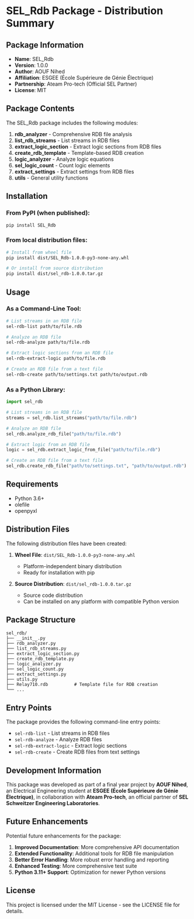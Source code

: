 # SEL_Rdb Package - Distribution Summary

## Package Information

- **Name**: SEL_Rdb
- **Version**: 1.0.0
- **Author**: AOUF Nihed
- **Affiliation**: ESGEE (École Supérieure de Génie Électrique)
- **Partnership**: Ateam Pro-tech (Official SEL Partner)
- **License**: MIT

## Package Contents

The SEL_Rdb package includes the following modules:

1. **rdb_analyzer** - Comprehensive RDB file analysis
2. **list_rdb_streams** - List streams in RDB files
3. **extract_logic_section** - Extract logic sections from RDB files
4. **create_rdb_template** - Template-based RDB creation
5. **logic_analyzer** - Analyze logic equations
6. **sel_logic_count** - Count logic elements
7. **extract_settings** - Extract settings from RDB files
8. **utils** - General utility functions

## Installation

### From PyPI (when published):
```bash
pip install SEL_Rdb
```

### From local distribution files:
```bash
# Install from wheel file
pip install dist/SEL_Rdb-1.0.0-py3-none-any.whl

# Or install from source distribution
pip install dist/sel_rdb-1.0.0.tar.gz
```

## Usage

### As a Command-Line Tool:

```bash
# List streams in an RDB file
sel-rdb-list path/to/file.rdb

# Analyze an RDB file
sel-rdb-analyze path/to/file.rdb

# Extract logic sections from an RDB file
sel-rdb-extract-logic path/to/file.rdb

# Create an RDB file from a text file
sel-rdb-create path/to/settings.txt path/to/output.rdb
```

### As a Python Library:

```python
import sel_rdb

# List streams in an RDB file
streams = sel_rdb.list_streams("path/to/file.rdb")

# Analyze an RDB file
sel_rdb.analyze_rdb_file("path/to/file.rdb")

# Extract logic from an RDB file
logic = sel_rdb.extract_logic_from_file("path/to/file.rdb")

# Create an RDB file from a text file
sel_rdb.create_rdb_file("path/to/settings.txt", "path/to/output.rdb")
```

## Requirements

- Python 3.6+
- olefile
- openpyxl

## Distribution Files

The following distribution files have been created:

1. **Wheel File**: `dist/SEL_Rdb-1.0.0-py3-none-any.whl`
   - Platform-independent binary distribution
   - Ready for installation with pip

2. **Source Distribution**: `dist/sel_rdb-1.0.0.tar.gz`
   - Source code distribution
   - Can be installed on any platform with compatible Python version

## Package Structure

```
sel_rdb/
├── __init__.py
├── rdb_analyzer.py
├── list_rdb_streams.py
├── extract_logic_section.py
├── create_rdb_template.py
├── logic_analyzer.py
├── sel_logic_count.py
├── extract_settings.py
├── utils.py
├── Relay710.rdb          # Template file for RDB creation
└── ...
```

## Entry Points

The package provides the following command-line entry points:

- `sel-rdb-list` - List streams in RDB files
- `sel-rdb-analyze` - Analyze RDB files
- `sel-rdb-extract-logic` - Extract logic sections
- `sel-rdb-create` - Create RDB files from text settings

## Development Information

This package was developed as part of a final year project by **AOUF Nihed**, an Electrical Engineering student at **ESGEE (École Supérieure de Génie Électrique)**, in collaboration with **Ateam Pro-tech**, an official partner of **SEL Schweitzer Engineering Laboratories**.

## Future Enhancements

Potential future enhancements for the package:

1. **Improved Documentation**: More comprehensive API documentation
2. **Extended Functionality**: Additional tools for RDB file manipulation
3. **Better Error Handling**: More robust error handling and reporting
4. **Enhanced Testing**: More comprehensive test suite
5. **Python 3.11+ Support**: Optimization for newer Python versions

## License

This project is licensed under the MIT License - see the LICENSE file for details.